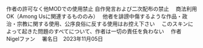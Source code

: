 作者の許可なく他MODでの使用禁止 
自作発言および二次配布の禁止　
商法利用OK（Among Usに関連するもののみ）　
他者を誹謗中傷するような作品・政治・宗教に関する使用、公序良俗に反する使用はお控え下さい　
このスキンによって起きた問題のすべてについて、作者は一切の責任を負わない　
作者　　Nigelファン　
署名日　2023年11月05日　